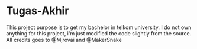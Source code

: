 # Tugas-Akhir
This project purpose is to get my bachelor in telkom university. I do not own anything for this project, i'm just modified the code slightly from the source. All credits goes to @Mjrovai and @MakerSnake
